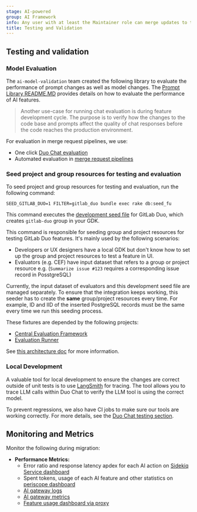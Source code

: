 ```yaml
---
stage: AI-powered
group: AI Framework
info: Any user with at least the Maintainer role can merge updates to this content. For details, see https://docs.gitlab.com/ee/development/development_processes.html#development-guidelines-review.
title: Testing and Validation
---
```


## Testing and validation

### Model Evaluation

The `ai-model-validation` team created the following library to evaluate the performance of prompt changes as well as model changes. The [Prompt Library README.MD](https://gitlab.com/gitlab-org/modelops/ai-model-validation-and-research/ai-evaluation/prompt-library/-/blob/main/doc/how-to/run_duo_chat_eval.md) provides details on how to evaluate the performance of AI features.

> Another use-case for running chat evaluation is during feature development cycle. The purpose is to verify how the changes to the code base and prompts affect the quality of chat responses before the code reaches the production environment.

For evaluation in merge request pipelines, we use:

- One click [Duo Chat evaluation](https://gitlab.com/gitlab-org/modelops/ai-model-validation-and-research/ai-evaluation/evaluation-runner)
- Automated evaluation in [merge request pipelines](https://gitlab.com/gitlab-org/gitlab/-/issues/495410)

### Seed project and group resources for testing and evaluation

To seed project and group resources for testing and evaluation, run the following command:

```shell
SEED_GITLAB_DUO=1 FILTER=gitlab_duo bundle exec rake db:seed_fu
```

This command executes the [development seed file](../development_seed_files.md) for GitLab Duo, which creates `gitlab-duo` group in your GDK.

This command is responsible for seeding group and project resources for testing GitLab Duo features.
It's mainly used by the following scenarios:

- Developers or UX designers have a local GDK but don't know how to set up the group and project resources to test a feature in UI.
- Evaluators (e.g. CEF) have input dataset that refers to a group or project resource e.g. (`Summarize issue #123` requires a corresponding issue record in PosstgreSQL)

Currently, the input dataset of evaluators and this development seed file are managed separately.
To ensure that the integration keeps working, this seeder has to create the **same** group/project resources every time.
For example, ID and IID of the inserted PostgreSQL records must be the same every time we run this seeding process.

These fixtures are depended by the following projects:

- [Central Evaluation Framework](https://gitlab.com/gitlab-org/modelops/ai-model-validation-and-research/ai-evaluation/prompt-library)
- [Evaluation Runner](https://gitlab.com/gitlab-org/modelops/ai-model-validation-and-research/ai-evaluation/evaluation-runner)

See [this architecture doc](https://gitlab.com/gitlab-org/modelops/ai-model-validation-and-research/ai-evaluation/evaluation-runner/-/blob/main/docs/architecture.md) for more information.

### Local Development

A valuable tool for local development to ensure the changes are correct outside of unit tests is to use [LangSmith](duo_chat.md#tracing-with-langsmith) for tracing. The tool allows you to trace LLM calls within Duo Chat to verify the LLM tool is using the correct model.

To prevent regressions, we also have CI jobs to make sure our tools are working correctly. For more details, see the [Duo Chat testing section](duo_chat.md#prevent-regressions-in-your-merge-request).

## Monitoring and Metrics

Monitor the following during migration:

- **Performance Metrics:**
  - Error ratio and response latency apdex for each AI action on [Sidekiq Service dashboard](https://dashboards.gitlab.net/d/sidekiq-main/sidekiq-overview)
  - Spent tokens, usage of each AI feature and other statistics on [periscope dashboard](https://app.periscopedata.com/app/gitlab/1137231/Ai-Features)
  - [AI gateway logs](https://log.gprd.gitlab.net/app/r/s/zKEel)
  - [AI gateway metrics](https://dashboards.gitlab.net/d/ai-gateway-main/ai-gateway3a-overview?orgId=1)
  - [Feature usage dashboard via proxy](https://log.gprd.gitlab.net/app/r/s/egybF)
